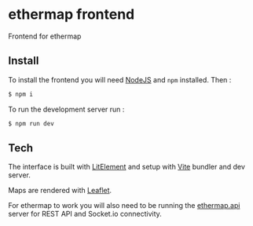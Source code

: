 # ethermap frontend

Frontend for ethermap 

## Install

To install the frontend you will need [NodeJS](https://nodejs.org/en) and `npm` installed. Then :

```sh 
$ npm i
```

To run the development server run :

```sh 
$ npm run dev
```

## Tech

The interface is built with [LitElement](https://lit.dev/) and setup with [Vite](https://vitejs.dev/) bundler and dev server.

Maps are rendered with [Leaflet](https://leafletjs.com).

For ethermap to work you will also need to be running the [ethermap.api]() server for REST API and Socket.io connectivity.

